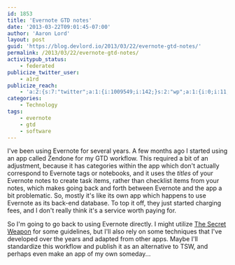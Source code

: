 ```yaml
---
id: 1853
title: 'Evernote GTD notes'
date: '2013-03-22T09:01:45-07:00'
author: 'Aaron Lord'
layout: post
guid: 'https://blog.devlord.io/2013/03/22/evernote-gtd-notes/'
permalink: /2013/03/22/evernote-gtd-notes/
activitypub_status:
    - federated
publicize_twitter_user:
    - a1rd
publicize_reach:
    - 'a:2:{s:7:"twitter";a:1:{i:1009549;i:142;}s:2:"wp";a:1:{i:0;i:11;}}'
categories:
    - Technology
tags:
    - evernote
    - gtd
    - software
---
```


I've been using Evernote for several years. A few months ago I started using an app called Zendone for my GTD workflow. This required a bit of an adjustment, because it has categories within the app which don't actually correspond to Evernote tags or notebooks, and it uses the <em>titles</em> of your Evernote notes to create task items, rather than checklist items from your notes, which makes going back and forth between Evernote and the app a bit problematic. So, mostly it's like its own app which happens to use Evernote as its back-end database. To top it off, they just started charging fees, and I don't really think it's a service worth paying for.

So I'm going to go back to using Evernote directly. I might utilize <a href="http://www.thesecretweapon.org/the-secret-weapon-manifesto/manifesto-part-1-the-issue">The Secret Weapon</a> for some guidelines, but I'll also rely on some techniques that I've developed over the years and adapted from other apps. Maybe I'll standardize this workflow and publish it as an alternative to TSW, and perhaps even make an app of my own someday...